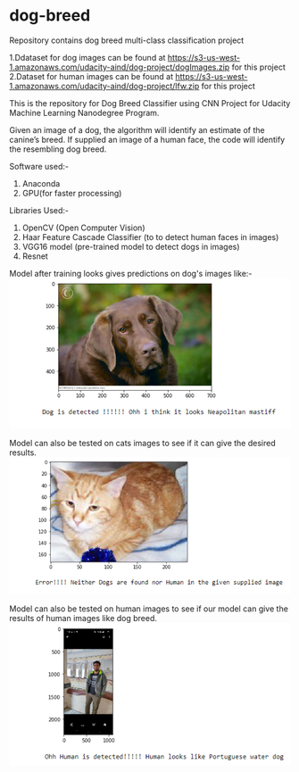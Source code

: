 # dog-breed
Repository contains dog breed multi-class classification project

1.Ddataset for dog images can be found at https://s3-us-west-1.amazonaws.com/udacity-aind/dog-project/dogImages.zip for this project
2.Dataset for human images can be found at https://s3-us-west-1.amazonaws.com/udacity-aind/dog-project/lfw.zip for this project

This is the repository for Dog Breed Classifier using CNN Project for Udacity Machine Learning Nanodegree Program.

Given an image of a dog, the algorithm will identify an estimate of the canine’s breed. If supplied an image of a human face, the code will identify the resembling dog breed.

Software used:-
1. Anaconda
2. GPU(for faster processing)

Libraries Used:-
1. OpenCV (Open Computer Vision)
2. Haar Feature Cascade Classifier (to  to detect human faces in images)
3. VGG16 model (pre-trained model to detect dogs in images)
4. Resnet


Model after training looks gives predictions on dog's images like:-
![](output/out_8.PNG)

Model can also be tested on cats images to see if it can give the desired results.
![](output/out_9.PNG)

Model can also be tested on human images to see if our model can give the results of human images like dog breed.
![](output/out_10.PNG)
